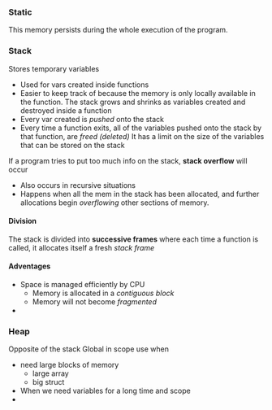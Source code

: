### Static
This memory persists during the whole execution of the program.
### Stack
Stores temporary variables
- Used for vars created inside functions
- Easier to keep track of because the memory is only locally available in the function.
The stack grows and shrinks as variables created and destroyed inside a function
- Every var created is *pushed* onto the stack
- Every time a function exits, all of the variables pushed onto the stack by that function, are *freed (deleted)*
It has a limit on the size of the variables that can be stored on the stack

If a program tries to put too much info on the stack, **stack overflow** will occur
- Also occurs in recursive situations
- Happens when all the mem in the stack has been allocated, and further allocations begin *overflowing* other sections of memory.
#### Division
The stack is divided into **successive frames** where each time a function is called, it allocates itself a fresh *stack frame*

#### Adventages
- Space is managed efficiently by CPU
	- Memory is allocated in a *contiguous block*
	- Memory will not become *fragmented*
- 
### Heap
Opposite of the stack
Global in scope
use when
- need large blocks of memory
	- large array
	- big struct
- When we need variables for a long time and scope
- 
